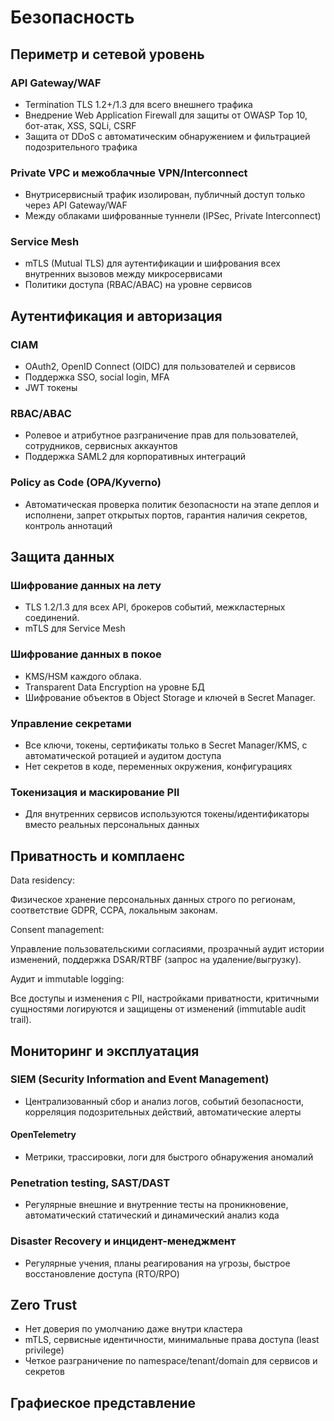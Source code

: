 # Безопасность

 
## Периметр и сетевой уровень

### API Gateway/WAF

- Termination TLS 1.2+/1.3 для всего внешнего трафика
- Внедрение Web Application Firewall для защиты от OWASP Top 10, бот-атак, XSS, SQLi, CSRF
- Защита от DDoS с автоматическим обнаружением и фильтрацией подозрительного трафика

### Private VPC и межоблачные VPN/Interconnect

- Внутрисервисный трафик изолирован, публичный доступ только через API Gateway/WAF
- Между облаками шифрованные туннели (IPSec, Private Interconnect)

### Service Mesh

- mTLS (Mutual TLS) для аутентификации и шифрования всех внутренних вызовов между микросервисами
- Политики доступа (RBAC/ABAC) на уровне сервисов

## Аутентификация и авторизация

### CIAM

- OAuth2, OpenID Connect (OIDC) для пользователей и сервисов
- Поддержка SSO, social login, MFA
- JWT токены

### RBAC/ABAC

- Ролевое и атрибутное разграничение прав для пользователей, сотрудников, сервисных аккаунтов
- Поддержка SAML2 для корпоративных интеграций

### Policy as Code (OPA/Kyverno)

- Автоматическая проверка политик безопасности на этапе деплоя и исполнени, запрет открытых портов, гарантия наличия секретов, контроль аннотаций

## Защита данных

### Шифрование данных на лету

- TLS 1.2/1.3 для всех API, брокеров событий, межкластерных соединений.
- mTLS для Service Mesh

### Шифрование данных в покое

- KMS/HSM каждого облака.
- Transparent Data Encryption на уровне БД
- Шифрование объектов в Object Storage и ключей в Secret Manager.

### Управление секретами

- Все ключи, токены, сертификаты только в Secret Manager/KMS, с автоматической ротацией и аудитом доступа
- Нет секретов в коде, переменных окружения, конфигурациях

### Токенизация и маскирование PII

- Для внутренних сервисов используются токены/идентификаторы вместо реальных персональных данных

## Приватность и комплаенс

Data residency:

Физическое хранение персональных данных строго по регионам, соответствие GDPR, CCPA, локальным законам.

Consent management:

Управление пользовательскими согласиями, прозрачный аудит истории изменений, поддержка DSAR/RTBF (запрос на удаление/выгрузку).

Аудит и immutable logging:

Все доступы и изменения с PII, настройками приватности, критичными сущностями логируются и защищены от изменений (immutable audit trail).

## Мониторинг и эксплуатация

### SIEM (Security Information and Event Management)

- Централизованный сбор и анализ логов, событий безопасности, корреляция подозрительных действий, автоматические алерты

#### OpenTelemetry

- Метрики, трассировки, логи для быстрого обнаружения аномалий

### Penetration testing, SAST/DAST

- Регулярные внешние и внутренние тесты на проникновение, автоматический статический и динамический анализ кода

### Disaster Recovery и инцидент-менеджмент

- Регулярные учения, планы реагирования на угрозы, быстрое восстановление доступа (RTO/RPO)

## Zero Trust

- Нет доверия по умолчанию даже внутри кластера
- mTLS, сервисные идентичности, минимальные права доступа (least privilege)
- Четкое разграничение по namespace/tenant/domain для сервисов и секретов

## Графиеское представление








